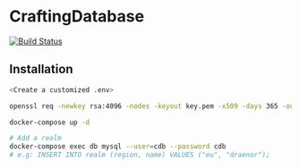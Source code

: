 # CraftingDatabase
[![Build Status](https://travis-ci.org/johvik/CraftingDatabase.svg?branch=master)](https://travis-ci.org/johvik/CraftingDatabase)

## Installation
```sh
<Create a customized .env>

openssl req -newkey rsa:4096 -nodes -keyout key.pem -x509 -days 365 -out certificate.pem

docker-compose up -d

# Add a realm
docker-compose exec db mysql --user=cdb --password cdb
# e.g: INSERT INTO realm (region, name) VALUES ("eu", "draenor");
```
